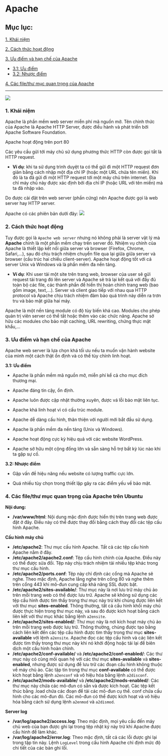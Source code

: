 # Apache

## Mục lục:

[1. Khái niệm](#1)

[2. Cách thức hoạt động](#2)

[3. Ưu điểm và hạn chế của Apache](#3)

- [3.1: Ưu điểm](#3.1)
- [3.2: Nhược điểm](#3.2)

[4. Các file/thư mục quan trọng của Apache](#4)

--------------------

![](https://s24255.pcdn.co/wp-content/uploads/2015/03/Apache-http-server.png)

### <a name="1"> 1. Khái niệm </a>
Apache là phần mềm web server miễn phí mã nguồn mở. Tên chính thức của Apache là Apache HTTP Server, được điều hành và phát triển bởi Apache Software Foundation.

Apache hoạt động trên port 80

Các yêu cầu gửi tới máy chủ sử dụng phương thức HTTP còn được gọi tắt là HTTP request.

- **Ví dụ**: khi ta sử dụng trình duyệt ta có thể gửi đi một HTTP request đơn giản bằng cách nhập một địa chỉ IP (hoặc một URL chứa tên miền). Khi đó là ta đã gửi đi một HTTP request tới một máy chủ trên internet. Địa chỉ máy chủ này được xác định bởi địa chỉ IP (hoặc URL với tên miền) mà ta đã nhập vào.

Do được cài đặt trên web server (phần cứng) nên Apache được gọi là web server hay HTTP server. 

Apache có các phiên bản dưới đây:
![](https://i.imgur.com/RRlQ9YK.png)

### <a name="2"> 2. Cách thức hoạt động </a>
Tuy được gọi là ``Apache web server`` nhưng nó không phải là server vật lý mà **Apache** chính là một phần mềm chạy trên server đó. Nhiệm vụ chính của Apache là thiết lập kết nối giữa server và browser (Firefox, Chrome, Safari,...), sau đó chịu trách nhiệm chuyển file qua lại giữa giữa server và browser (cấu trúc hai chiều client-server). Apache hoạt động tốt với cả server Unix và Windows và là phần mềm đa nền tảng.

- **Ví dụ**: Khi user tải một site trên trang web, browser của user sẽ gửi request tải trang đó lên server và Apache sẽ trả lại kết quả với đầy đủ toàn bộ các file, các thành phần để hiển thị hoàn chỉnh trang web (bao gồm image, text,...). Server và client giao tiếp với nhau qua HTTP protocol và Apache chịu trách nhiệm đảm bảo quá trình này diễn ra trơn tru và bảo mật giữa hai máy.

Apache là một nền tảng module có độ tùy biến khá cao. Modules cho phép quản trị viên server có thể tắt hoặc thêm vào các chức năng. Apache sở hữu các modules cho bảo mật caching, URL rewriting, chứng thực mật khẩu,...

### <a name="3"> 3. Ưu điểm và hạn chế của Apache </a>
Apache web server là lựa chọn khá tối ưu nếu ta muốn vận hành website của mình một cách thật ổn định và có thể tùy chỉnh linh hoạt.

**<a name="3.1"> 3.1: Ưu điểm </a>**
- Apache là phần mềm mã nguồn mở, miễn phí kể cả cho mục đích thương mại.

- Apache đáng tin cậy, ổn định.

- Apache luôn được cập nhật thường xuyên, được vá lỗi bảo mật liên tục.

- Apache khá linh hoạt vì có cấu trúc module.

- Apache dễ dàng cấu hình, thân thiện với người mới bắt đầu sử dụng.

- Apache là phần mềm đa nền tảng (Unix và Windows).

- Apache hoạt động cực kỳ hiệu quả với các website WordPress.

- Apache sở hữu một cộng đồng lớn và sẵn sàng hỗ trợ bất kỳ lúc nào khi ta gặp sự cố.

**<a name="3.2"> 3.2: Nhược điểm </a>**
- Gặp vấn đề hiệu năng nếu website có lượng traffic cực lớn.

- Quá nhiều tùy chọn trong thiết lập gây ra các điểm yếu về bảo mật.

### <a name="4"> 4. Các file/thư mục quan trọng của Apache trên Ubuntu </a>

**Nội dung:**

- **/var/www/html**: Nội dung mặc định được hiển thị trên trang web được đặt ở đây. Điều này có thể được thay đổi bằng cách thay đổi các tệp cấu hình Apache.

**Cấu hình máy chủ**

- **/etc/apache2**: Thư mục cấu hình Apache. Tất cả các tệp cấu hình Apache nằm ở đây.
- **/etc/apache2/apache2.conf**: Tệp cấu hình chính của Apache. Điều này có thể được sửa đổi. Tệp này chịu trách nhiệm tải nhiều tệp khác trong thư mục cấu hình.
- **/etc/apache2/ports.conf**: Tệp này chỉ định các cổng mà Apache sẽ nghe. Theo mặc định, Apache lắng nghe trên cổng 80 và nghe thêm trên cổng 443 khi mô-đun cung cấp khả năng SSL được bật.
- **/etc/apache2/sites-available/**: Thư mục này là nơi lưu trữ máy chủ ảo trên mỗi trang web có thể được lưu trữ. Apache sẽ không sử dụng các tệp cấu hình được tìm thấy trong thư mục này trừ khi chúng được liên kết với thư mục **sites-enabled**. Thông thường, tất cả cấu hình khối máy chủ được thực hiện trong thư mục này, và sau đó được kích hoạt bằng cách liên kết với thư mục khác bằng lệnh ``a2ensite``.
- **/etc/apache2/sites-enabled/**: Thư mục này là nơi kích hoạt máy chủ ảo trên mỗi trang web được lưu trữ. Thông thường, chúng được tạo bằng cách liên kết đến các tệp cấu hình được tìm thấy trong thư mục **sites-available** với lệnh ``a2ensite``. Apache đọc các tệp cấu hình và các liên kết được tìm thấy trong thư mục này khi nó khởi động hoặc tải lại để biên dịch một cấu hình hoàn chỉnh.
- **/etc/apache2/conf-available/** và **/etc/apache2/conf-enabled/**: Các thư mục này có cùng mối quan hệ với các thư mục **sites-available** và **sites-enabled**, nhưng được sử dụng để lưu trữ các đoạn cấu hình không thuộc về máy chủ ảo. Các tập tin trong thư mục **conf-available** có thể được kích hoạt bằng lệnh ``a2enconf`` và vô hiệu hóa bằng lệnh ``a2disconf``.
- **/etc/apache2/mods-available/** và **/etc/apache2/mods-enabled/**: Các thư mục này chứa các mô-đun có sẵn và được kích hoạt. Các tệp kết thúc bằng .load chứa các đoạn để tải các mô-đun cụ thể. conf chứa cấu hình cho các mô-đun đó. Các mô-đun có thể được kích hoạt và vô hiệu hóa bằng cách sử dụng lệnh ``a2enmod`` và ``a2dismod``.

**Server log**

- **/var/log/apache2/access.log**: Theo mặc định, mọi yêu cầu đến máy chủ web của bạn được ghi lại trong tệp nhật ký này trừ khi Apache được cấu hình để làm khác.
- **/var/log/apache2/error.log**: Theo mặc định, tất cả các lỗi được ghi lại trong tập tin này. Lệnh ``LogLevel`` trong cấu hình Apache chỉ định mức độ chi tiết của các bản ghi lỗi.


